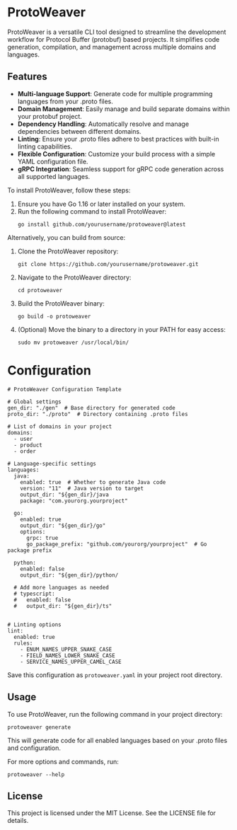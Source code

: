 # ProtoWeaver

ProtoWeaver is a versatile CLI tool designed to streamline the development workflow for Protocol Buffer (protobuf) based projects. It simplifies code generation, compilation, and management across multiple domains and languages.

## Features

- **Multi-language Support**: Generate code for multiple programming languages from your .proto files.
- **Domain Management**: Easily manage and build separate domains within your protobuf project.
- **Dependency Handling**: Automatically resolve and manage dependencies between different domains.
- **Linting**: Ensure your .proto files adhere to best practices with built-in linting capabilities.
- **Flexible Configuration**: Customize your build process with a simple YAML configuration file.
- **gRPC Integration**: Seamless support for gRPC code generation across all supported languages.


To install ProtoWeaver, follow these steps:

1. Ensure you have Go 1.16 or later installed on your system.
2. Run the following command to install ProtoWeaver:
   ```
   go install github.com/yourusername/protoweaver@latest
   ```

Alternatively, you can build from source:

1. Clone the ProtoWeaver repository:
   ```
   git clone https://github.com/yourusername/protoweaver.git
   ```
2. Navigate to the ProtoWeaver directory:
   ```
   cd protoweaver
   ```
3. Build the ProtoWeaver binary:
   ```
   go build -o protoweaver
   ```
4. (Optional) Move the binary to a directory in your PATH for easy access:
   ```
   sudo mv protoweaver /usr/local/bin/
   ```

# Configuration

```
# ProtoWeaver Configuration Template

# Global settings
gen_dir: "./gen"  # Base directory for generated code
proto_dir: "./proto"  # Directory containing .proto files

# List of domains in your project
domains:
  - user
  - product
  - order

# Language-specific settings
languages:
  java:
    enabled: true  # Whether to generate Java code
    version: "11"  # Java version to target
    output_dir: "${gen_dir}/java
    package: "com.yourorg.yourproject"

  go:
    enabled: true
    output_dir: "${gen_dir}/go"
    options:
      grpc: true
      go_package_prefix: "github.com/yourorg/yourproject"  # Go package prefix

  python:
    enabled: false
    output_dir: "${gen_dir}/python/

  # Add more languages as needed
  # typescript:
  #   enabled: false
  #   output_dir: "${gen_dir}/ts"


# Linting options
lint:
  enabled: true
  rules:
    - ENUM_NAMES_UPPER_SNAKE_CASE
    - FIELD_NAMES_LOWER_SNAKE_CASE
    - SERVICE_NAMES_UPPER_CAMEL_CASE
```

Save this configuration as `protoweaver.yaml` in your project root directory.

## Usage

To use ProtoWeaver, run the following command in your project directory:

```
protoweaver generate
```

This will generate code for all enabled languages based on your .proto files and configuration.

For more options and commands, run:

```
protoweaver --help
```

## License

This project is licensed under the MIT License. See the LICENSE file for details.

